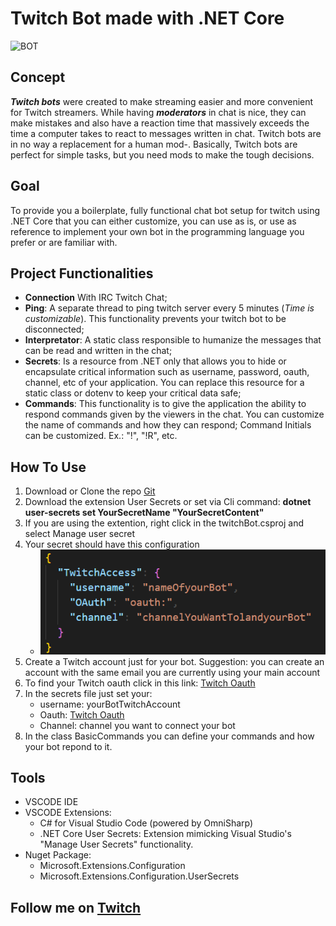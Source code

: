 # Twitch Bot made with .NET Core

![BOT](https://github.com/rsaz/TwitchBot/blob/master/bot.png)

## Concept

**_Twitch bots_** were created to make streaming easier and more convenient for Twitch streamers. While having **_moderators_** in chat is nice, they can make mistakes and also have a reaction time that massively exceeds the time a computer takes to react to messages written in chat. Twitch bots are in no way a replacement for a human mod-. Basically, Twitch bots are perfect for simple tasks, but you need mods to make the tough decisions.

## Goal

To provide you a boilerplate, fully functional chat bot setup for twitch using .NET Core that you can either customize, you can use as is, or use as reference to implement your own bot in the programming language you prefer or are familiar with.

## Project Functionalities

- **Connection** With IRC Twitch Chat;
- **Ping**: A separate thread to ping twitch server every 5 minutes (_Time is customizable_). This functionality prevents your twitch bot to be disconnected;
- **Interpretator**: A static class responsible to humanize the messages that can be read and written in the chat;
- **Secrets**: Is a resource from .NET only that allows you to hide or encapsulate critical information such as username, password, oauth, channel, etc of your application. You can replace this resource for a static class or dotenv to keep your critical data safe;
- **Commands**: This functionality is to give the application the ability to respond commands given by the viewers in the chat. You can customize the name of commands and how they can respond; Command Initials can be customized. Ex.: "!", "!R", etc.

## How To Use

1. Download or Clone the repo [Git](https://github.com/rsaz/TwitchBot.git)
2. Download the extension User Secrets or set via Cli command: **dotnet user-secrets set YourSecretName "YourSecretContent"**
3. If you are using the extention, right click in the twitchBot.csproj and select Manage user secret
4. Your secret should have this configuration
   - ![Secret](https://github.com/rsaz/TwitchBot/blob/master/Secrets.png)
5. Create a Twitch account just for your bot. Suggestion: you can create an account with the same email you are currently using your main account
6. To find your Twitch oauth click in this link: [Twitch Oauth](https://twitchapps.com/tmi/)
7. In the secrets file just set your:
   - username: yourBotTwitchAccount
   - Oauth: [Twitch Oauth](https://twitchapps.com/tmi/)
   - Channel: channel you want to connect your bot
8. In the class BasicCommands you can define your commands and how your bot repond to it.

## Tools

- VSCODE IDE
- VSCODE Extensions:
  - C# for Visual Studio Code (powered by OmniSharp)
  - .NET Core User Secrets: Extension mimicking Visual Studio's "Manage User Secrets" functionality.
- Nuget Package:
  - Microsoft.Extensions.Configuration
  - Microsoft.Extensions.Configuration.UserSecrets

## Follow me on [Twitch](https://www.twitch.tv/id_akira)
